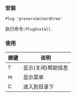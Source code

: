 
### 安装

```vim
Plug 'preservim/nerdtree'
```

执行命令`:PlugInstall`.


### 使用

| 摁键 | 说明               |
|------|--------------------|
| ?    | 显示(关闭)帮助信息 |
| m    | 显示菜单           |
| C    | 进入到目录下       |
